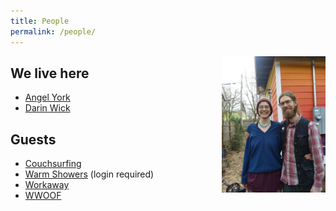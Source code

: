 ```yaml
---
title: People
permalink: /people/
---
```



<img style="float: right;" src="/assets/images/angel darin rainbow house 2019.png" width="33%" height="auto" alt="Angel and Darin in front of the rainbow house">


## We live here
- [Angel York](https://angelyork.com/)
- [Darin Wick](https://darinwick.com/)

## Guests
- [Couchsurfing](https://www.couchsurfing.com/people/rainbowhouse)
- [Warm Showers](https://www.warmshowers.org/users/nectarine) (login required)
- [Workaway](https://www.workaway.info/191485637641-en.html)
- [WWOOF](https://wwoofusa.org/farm/rainbow-house-gardens/)


